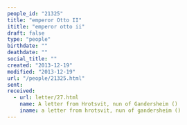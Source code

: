 ```yaml
---
people_id: "21325"
title: "emperor Otto II"
ititle: "emperor otto ii"
draft: false
type: "people"
birthdate: ""
deathdate: ""
social_title: ""
created: "2013-12-19"
modified: "2013-12-19"
url: "/people/21325.html"
sent:
received:
  - url: letter/27.html
    name: A letter from Hrotsvit, nun of Gandersheim ()
    iname: a letter from hrotsvit, nun of gandersheim ()
---
```

